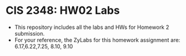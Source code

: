 # CIS 2348: HW02 Labs

- This repository includes all the labs and HWs for Homework 2 submission.
- For your reference, the ZyLabs for this homework assignment are: 6.17,6.22,7.25, 8.10, 9.10 